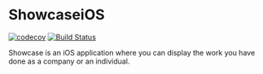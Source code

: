 # ShowcaseiOS
[![codecov](https://codecov.io/gh/DVT/ShowcaseiOS/branch/develop/graph/badge.svg)](https://codecov.io/gh/DVT/ShowcaseiOS)
[![Build Status](https://www.bitrise.io/app/dd67abd316a141c8/status.svg?token=mMs6L-Yc8VFTYw64727NGQ)](https://www.bitrise.io/app/dd67abd316a141c8)

Showcase is an iOS application where you can display the work you have done as a company or an individual. 
